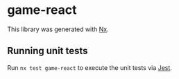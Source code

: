 # game-react

This library was generated with [Nx](https://nx.dev).

## Running unit tests

Run `nx test game-react` to execute the unit tests via [Jest](https://jestjs.io).
